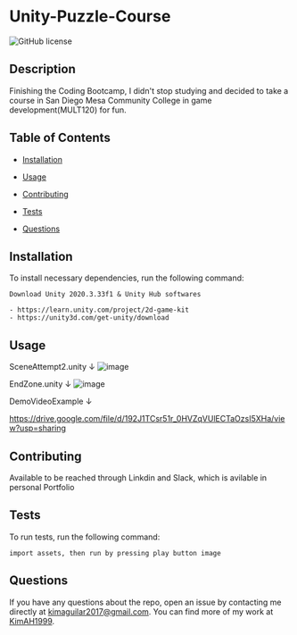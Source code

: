 # Unity-Puzzle-Course
![GitHub license](https://img.shields.io/badge/license-MIT-blue.svg)

## Description

Finishing the Coding Bootcamp, I didn't stop studying and decided to take a course in San Diego Mesa Community College in game development(MULT120) for fun.

## Table of Contents 

* [Installation](#installation)

* [Usage](#usage)

* [Contributing](#contributing)

* [Tests](#tests)

* [Questions](#questions)

## Installation

To install necessary dependencies, run the following command:

```
Download Unity 2020.3.33f1 & Unity Hub softwares

- https://learn.unity.com/project/2d-game-kit
- https://unity3d.com/get-unity/download
```

## Usage

SceneAttempt2.unity ↓
![image](https://user-images.githubusercontent.com/87666809/170138258-0f8d3047-c3d8-4210-b932-f806ec0100aa.png)

EndZone.unity ↓
![image](https://user-images.githubusercontent.com/87666809/170138124-aa865610-21d6-4d22-8ce9-f296a34219dc.png)

DemoVideoExample ↓

https://drive.google.com/file/d/192J1TCsr51r_0HVZqVUlECTaOzsI5XHa/view?usp=sharing

## Contributing

Available to be reached through Linkdin and Slack, which is avilable in personal Portfolio

## Tests

To run tests, run the following command:

```
import assets, then run by pressing play button image
```

## Questions

If you have any questions about the repo, open an issue by contacting me directly at kimaguilar2017@gmail.com. You can find more of my work at [KimAH1999](https://github.com/KimAH1999/). 

